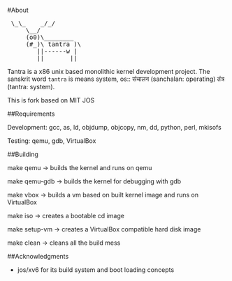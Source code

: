 #About

<pre>
 \_\_    _/_/
     \__/
     (o0)\________
     (#_)\ tantra )\
        ||------w |
        ||       ||
</pre>

Tantra is a x86 unix based monolithic kernel development project.
The sanskrit word `tantra` is means system, os:: संचालन (sanchalan: operating) तंत्र (tantra: system).

This is fork based on MIT JOS

##Requirements

Development: gcc, as, ld, objdump, objcopy, nm, dd, python, perl, mkisofs

Testing: qemu, gdb, VirtualBox
 
##Building

make qemu     -> builds the kernel and runs on qemu

make qemu-gdb -> builds the kernel for debugging with gdb

make vbox     -> builds a vm based on built kernel image and runs on VirtualBox

make iso      -> creates a bootable cd image

make setup-vm -> creates a VirtualBox compatible hard disk image

make clean    -> cleans all the build mess

##Acknowledgments
- jos/xv6 for its build system and boot loading concepts
